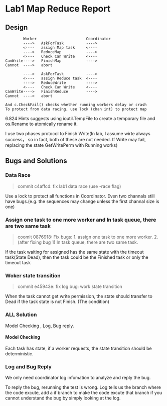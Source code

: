 # Lab1 Map Reduce Report

## Design

```
		Worker 						Coordinator
		----> 	AskForTask 			---->
		<---- 	assign Map task 	<----
		----> 	ReduceMap	     	---->
		<----	Check Can Write		<----
CanWrite----> 	FinishMap			---->
Cannot	----> 	abort

		----> 	AskForTask		 	---->
		<---- 	assign Reduce task 	<----
		----> 	ReduceWrite	     	---->
		<----	Check Can Write		<----
CanWrite---->	FinishReduce		---->
Cannot	---->	abort

And c.CheckFail() checks whether running workers delay or crash
To protect from data racing, use lock (chan int) to protect map
```

6.824 Hints suggests using ioutil.TempFile to create a temporary file and os.Rename to atomically rename it.

I use two phases protocol to Finish Write(In lab, I assume wirte always success， so in fact, both of these are not needed. If Write may fail, replacing the state GetWritePerm with Running works)

## Bugs and Solutions

### Data Race

> commit c4affcd: fix lab1 data race (use -race flag)

Use a lock to protect all functions in Coordinator. Even two channals still have bugs.(e.g. the sequences may change unless the first channal size is one)

### Assign one task to one more worker and In task queue, there are two same task

> coomit 0876918: Fix bugs: 1. assign one task to one more worker. 2. (after fixing bug 1) In task queue, there are two same task.

If the task waiting for assigned has the same state with the timeout task(State Dead), then the task could be the Finished task or only the timeout task

### Woker state transition

> commit e45943e: fix log bug: work state transition

When the task cannot get write permission, the state should transfer to Dead if the task state is not Finish. (The condition)

### ALL Solution

Model Checking , Log, Bug reply.

#### Model Checking

Each task has state, if a worker requests, the state transition should be deterministic.

### Log and Bug Reply

We only need coordinator log infomation to analyze and reply the bug. 

To reply the bug, rerunning the test is wrong. Log tells us the branch where the code excute, add a if branch to make the code excute that branch if you cannot understand the bug by simply looking at the log.

